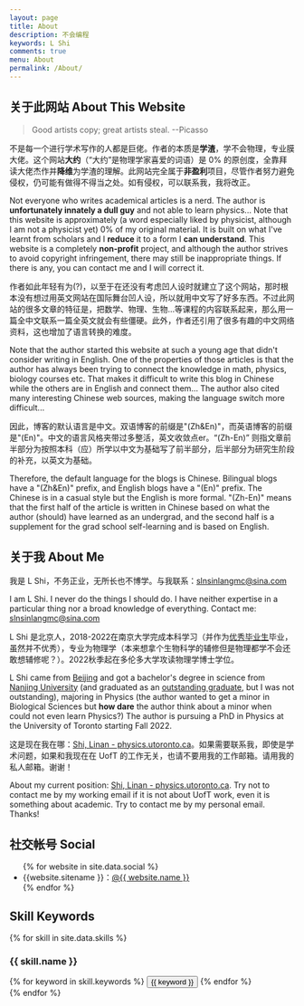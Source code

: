 ```yaml
---
layout: page
title: About
description: 不会编程
keywords: L Shi
comments: true
menu: About
permalink: /About/
---
```


## 关于此网站 About This Website

> Good artists copy; great artists steal. --Picasso

不是每一个进行学术写作的人都是巨佬。作者的本质是**学渣**，学不会物理，专业膜大佬。这个网站**大约**（“大约”是物理学家喜爱的词语）是 0% 的原创度，全靠拜读大佬杰作并**降维**为学渣的理解。此网站完全属于**非盈利**项目，尽管作者努力避免侵权，仍可能有做得不得当之处。如有侵权，可以联系我，我将改正。

Not everyone who writes academical articles is a nerd. The author is **unfortunately innately a dull guy** and not able to learn physics... Note that this website is approximately (a word especially liked by physicist, although I am not a physicist yet) 0% of my original material. It is built on what I've learnt from scholars and  I **reduce** it to a form I **can understand**. This website is a completely **non-profit** project, and although the author strives to avoid copyright infringement, there may still be inappropriate things. If there is any, you can contact me and I will correct it.

作者如此年轻有为(?)，以至于在还没有考虑凹人设时就建立了这个网站，那时根本没有想过用英文网站在国际舞台凹人设，所以就用中文写了好多东西。不过此网站的很多文章的特征是，把数学、物理、生物...等课程的内容联系起来，那么用一篇全中文联系一篇全英文就会有些僵硬。此外，作者还引用了很多有趣的中文网络资料，这也增加了语言转换的难度。

Note that the author started this website at such a young age that didn't consider writing in English. One of the properties of those articles is that the author has always been trying to connect the knowledge in math, physics, biology courses etc. That makes it difficult to write this blog in Chinese while the others are in English and connect them... The author also cited many interesting Chinese web sources, making the language switch more difficult...

因此，博客的默认语言是中文。双语博客的前缀是"(Zh&En)"，而英语博客的前缀是"(En)"。中文的语言风格夹带过多整活，英文收敛点er。“(Zh-En)” 则指文章前半部分为按照本科（应）所学以中文为基础写了前半部分，后半部分为研究生阶段的补充，以英文为基础。

Therefore, the default language for the blogs is Chinese. Bilingual blogs have a "(Zh&En)" prefix, and English blogs have a "(En)" prefix. The Chinese is in a casual style but the English is more formal. "(Zh-En)" means that the first half of the article is written in Chinese based on what the author (should) have learned as an undergrad, and the second half is a supplement for the grad school self-learning and is based on English.

## 关于我 About Me

我是 L Shi，不务正业，无所长也不博学。与我联系：<slnsinlangmc@sina.com>

I am L Shi. I never do the things I should do. I have neither expertise in a particular thing nor a broad knowledge of everything. Contact me: <slnsinlangmc@sina.com>

L Shi 是北京人，2018-2022在南京大学完成本科学习（并作为[优秀毕业生](https://physics.nju.edu.cn/xgyd/ggtz/20220329/i220215.html)毕业，虽然并不优秀），专业为物理学（本来想拿个生物科学的辅修但是物理都学不会还敢想辅修呢？）。2022秋季起在多伦多大学攻读物理学博士学位。

L Shi came from [Beijing](https://en.wikipedia.org/wiki/Beijing) and got a bachelor's degree in science from [Nanjing University](https://en.wikipedia.org/wiki/Nanjing_University) (and graduated as an [outstanding graduate](https://physics.nju.edu.cn/xgyd/ggtz/20220329/i220215.html), but I was not outstanding), majoring in Physics (the author wanted to get a minor in Biological Sciences but **how dare** the author think about a minor when could not even learn Physics?) The author is pursuing a PhD in Physics at the University of Toronto starting Fall 2022.

这是现在我在哪：[Shi, Linan - physics.utoronto.ca](https://www.physics.utoronto.ca/members/shi-linan/)。如果需要联系我，即使是学术问题，如果和我现在在 UofT 的工作无关，也请不要用我的工作邮箱。请用我的私人邮箱。谢谢！

About my current position: [Shi, Linan - physics.utoronto.ca](https://www.physics.utoronto.ca/members/shi-linan/). Try not to contact me by my working email if it is not about UofT work, even it is something about academic. Try to contact me by my personal email. Thanks!

## 社交帐号 Social

<ul>
{% for website in site.data.social %}
<li>{{website.sitename }}：<a href="{{ website.url }}" target="_blank">@{{ website.name }}</a></li>
{% endfor %}
</ul>



## Skill Keywords

{% for skill in site.data.skills %}
### {{ skill.name }}
<div class="btn-inline">
{% for keyword in skill.keywords %}
<button class="btn btn-outline" type="button">{{ keyword }}</button>
{% endfor %}
</div>
{% endfor %}
